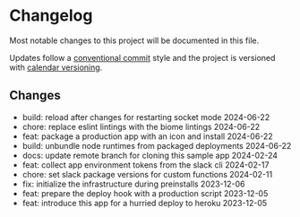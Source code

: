 # Changelog

Most notable changes to this project will be documented in this file.

Updates follow a [conventional commit][commits] style and the project is
versioned with [calendar versioning][calver].

## Changes

- build: reload after changes for restarting socket mode 2024-06-22
- chore: replace eslint lintings with the biome lintings 2024-06-22
- feat: package a production app with an icon and install 2024-06-22
- build: unbundle node runtimes from packaged deployments 2024-06-22
- docs: update remote branch for cloning this sample app 2024-02-24
- feat: collect app environment tokens from the slack cli 2024-02-17
- chore: set slack package versions for custom functions 2024-02-11
- fix: initialize the infrastructure during preinstalls 2023-12-06
- feat: prepare the deploy hook with a production script 2023-12-05
- feat: introduce this app for a hurried deploy to heroku 2023-12-05

[calver]: https://calver.org
[commits]: https://www.conventionalcommits.org/en/v1.0.0/
